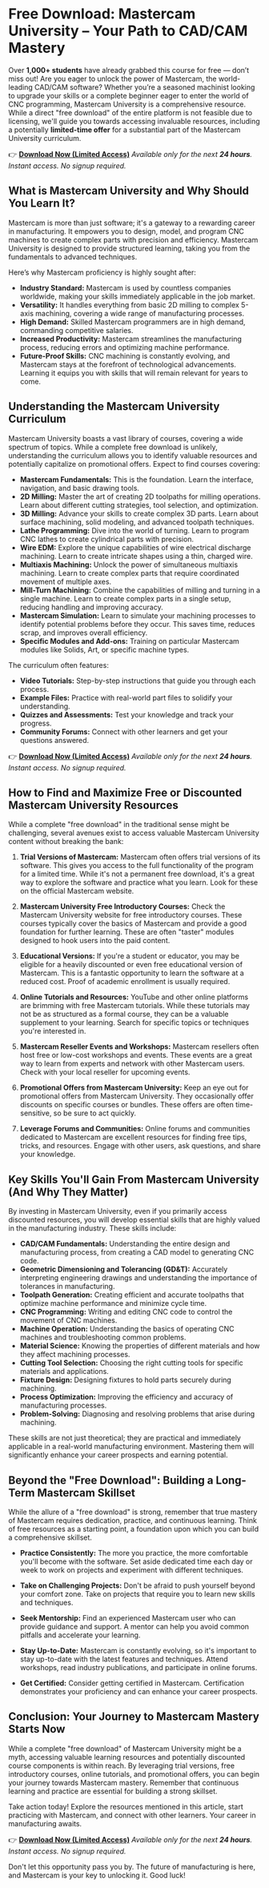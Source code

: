 # Free Download: Mastercam University – Your Path to CAD/CAM Mastery

Over **1,000+ students** have already grabbed this course for free — don’t miss out! Are you eager to unlock the power of Mastercam, the world-leading CAD/CAM software? Whether you’re a seasoned machinist looking to upgrade your skills or a complete beginner eager to enter the world of CNC programming, Mastercam University is a comprehensive resource. While a direct "free download" of the entire platform is not feasible due to licensing, we'll guide you towards accessing invaluable resources, including a potentially **limited-time offer** for a substantial part of the Mastercam University curriculum.

👉 **[Download Now (Limited Access)](https://udemywork.com/mastercam-university)**
_Available only for the next **24 hours**. Instant access. No signup required._

## What is Mastercam University and Why Should You Learn It?

Mastercam is more than just software; it's a gateway to a rewarding career in manufacturing. It empowers you to design, model, and program CNC machines to create complex parts with precision and efficiency. Mastercam University is designed to provide structured learning, taking you from the fundamentals to advanced techniques.

Here’s why Mastercam proficiency is highly sought after:

*   **Industry Standard:** Mastercam is used by countless companies worldwide, making your skills immediately applicable in the job market.
*   **Versatility:** It handles everything from basic 2D milling to complex 5-axis machining, covering a wide range of manufacturing processes.
*   **High Demand:** Skilled Mastercam programmers are in high demand, commanding competitive salaries.
*   **Increased Productivity:** Mastercam streamlines the manufacturing process, reducing errors and optimizing machine performance.
*   **Future-Proof Skills:** CNC machining is constantly evolving, and Mastercam stays at the forefront of technological advancements. Learning it equips you with skills that will remain relevant for years to come.

## Understanding the Mastercam University Curriculum

Mastercam University boasts a vast library of courses, covering a wide spectrum of topics. While a complete free download is unlikely, understanding the curriculum allows you to identify valuable resources and potentially capitalize on promotional offers. Expect to find courses covering:

*   **Mastercam Fundamentals:** This is the foundation. Learn the interface, navigation, and basic drawing tools.
*   **2D Milling:** Master the art of creating 2D toolpaths for milling operations. Learn about different cutting strategies, tool selection, and optimization.
*   **3D Milling:** Advance your skills to create complex 3D parts. Learn about surface machining, solid modeling, and advanced toolpath techniques.
*   **Lathe Programming:** Dive into the world of turning. Learn to program CNC lathes to create cylindrical parts with precision.
*   **Wire EDM:** Explore the unique capabilities of wire electrical discharge machining. Learn to create intricate shapes using a thin, charged wire.
*   **Multiaxis Machining:** Unlock the power of simultaneous multiaxis machining. Learn to create complex parts that require coordinated movement of multiple axes.
*   **Mill-Turn Machining:** Combine the capabilities of milling and turning in a single machine. Learn to create complex parts in a single setup, reducing handling and improving accuracy.
*   **Mastercam Simulation:** Learn to simulate your machining processes to identify potential problems before they occur. This saves time, reduces scrap, and improves overall efficiency.
*   **Specific Modules and Add-ons:** Training on particular Mastercam modules like Solids, Art, or specific machine types.

The curriculum often features:

*   **Video Tutorials:** Step-by-step instructions that guide you through each process.
*   **Example Files:** Practice with real-world part files to solidify your understanding.
*   **Quizzes and Assessments:** Test your knowledge and track your progress.
*   **Community Forums:** Connect with other learners and get your questions answered.

👉 **[Download Now (Limited Access)](https://udemywork.com/mastercam-university)**
_Available only for the next **24 hours**. Instant access. No signup required._

## How to Find and Maximize Free or Discounted Mastercam University Resources

While a complete "free download" in the traditional sense might be challenging, several avenues exist to access valuable Mastercam University content without breaking the bank:

1.  **Trial Versions of Mastercam:** Mastercam often offers trial versions of its software. This gives you access to the full functionality of the program for a limited time. While it's not a permanent free download, it's a great way to explore the software and practice what you learn. Look for these on the official Mastercam website.

2.  **Mastercam University Free Introductory Courses:** Check the Mastercam University website for free introductory courses. These courses typically cover the basics of Mastercam and provide a good foundation for further learning. These are often "taster" modules designed to hook users into the paid content.

3.  **Educational Versions:** If you're a student or educator, you may be eligible for a heavily discounted or even free educational version of Mastercam. This is a fantastic opportunity to learn the software at a reduced cost. Proof of academic enrollment is usually required.

4.  **Online Tutorials and Resources:** YouTube and other online platforms are brimming with free Mastercam tutorials. While these tutorials may not be as structured as a formal course, they can be a valuable supplement to your learning. Search for specific topics or techniques you're interested in.

5.  **Mastercam Reseller Events and Workshops:** Mastercam resellers often host free or low-cost workshops and events. These events are a great way to learn from experts and network with other Mastercam users. Check with your local reseller for upcoming events.

6.  **Promotional Offers from Mastercam University:** Keep an eye out for promotional offers from Mastercam University. They occasionally offer discounts on specific courses or bundles. These offers are often time-sensitive, so be sure to act quickly.

7.  **Leverage Forums and Communities:** Online forums and communities dedicated to Mastercam are excellent resources for finding free tips, tricks, and resources. Engage with other users, ask questions, and share your knowledge.

## Key Skills You'll Gain From Mastercam University (And Why They Matter)

By investing in Mastercam University, even if you primarily access discounted resources, you will develop essential skills that are highly valued in the manufacturing industry. These skills include:

*   **CAD/CAM Fundamentals:** Understanding the entire design and manufacturing process, from creating a CAD model to generating CNC code.
*   **Geometric Dimensioning and Tolerancing (GD&T):** Accurately interpreting engineering drawings and understanding the importance of tolerances in manufacturing.
*   **Toolpath Generation:** Creating efficient and accurate toolpaths that optimize machine performance and minimize cycle time.
*   **CNC Programming:** Writing and editing CNC code to control the movement of CNC machines.
*   **Machine Operation:** Understanding the basics of operating CNC machines and troubleshooting common problems.
*   **Material Science:** Knowing the properties of different materials and how they affect machining processes.
*   **Cutting Tool Selection:** Choosing the right cutting tools for specific materials and applications.
*   **Fixture Design:** Designing fixtures to hold parts securely during machining.
*   **Process Optimization:** Improving the efficiency and accuracy of manufacturing processes.
*   **Problem-Solving:** Diagnosing and resolving problems that arise during machining.

These skills are not just theoretical; they are practical and immediately applicable in a real-world manufacturing environment. Mastering them will significantly enhance your career prospects and earning potential.

## Beyond the "Free Download": Building a Long-Term Mastercam Skillset

While the allure of a "free download" is strong, remember that true mastery of Mastercam requires dedication, practice, and continuous learning. Think of free resources as a starting point, a foundation upon which you can build a comprehensive skillset.

*   **Practice Consistently:** The more you practice, the more comfortable you'll become with the software. Set aside dedicated time each day or week to work on projects and experiment with different techniques.

*   **Take on Challenging Projects:** Don't be afraid to push yourself beyond your comfort zone. Take on projects that require you to learn new skills and techniques.

*   **Seek Mentorship:** Find an experienced Mastercam user who can provide guidance and support. A mentor can help you avoid common pitfalls and accelerate your learning.

*   **Stay Up-to-Date:** Mastercam is constantly evolving, so it's important to stay up-to-date with the latest features and techniques. Attend workshops, read industry publications, and participate in online forums.

*   **Get Certified:** Consider getting certified in Mastercam. Certification demonstrates your proficiency and can enhance your career prospects.

## Conclusion: Your Journey to Mastercam Mastery Starts Now

While a complete "free download" of Mastercam University might be a myth, accessing valuable learning resources and potentially discounted course components is within reach. By leveraging trial versions, free introductory courses, online tutorials, and promotional offers, you can begin your journey towards Mastercam mastery. Remember that continuous learning and practice are essential for building a strong skillset.

Take action today! Explore the resources mentioned in this article, start practicing with Mastercam, and connect with other learners. Your career in manufacturing awaits.

👉 **[Download Now (Limited Access)](https://udemywork.com/mastercam-university)**
_Available only for the next **24 hours**. Instant access. No signup required._

Don't let this opportunity pass you by. The future of manufacturing is here, and Mastercam is your key to unlocking it. Good luck!
